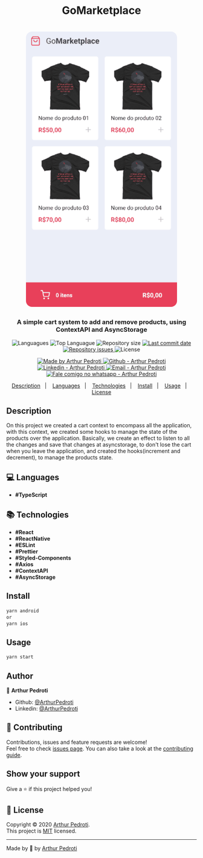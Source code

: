 <h1 align="center" >
  GoMarketplace
</h1>
<h1 align="center">
  <img alt="Go Barber" src="./src/assets/go-marketplace-video.gif" width="400px" style="border-radius:16px;"/>
</h1>
<h3 align="center" >
  A simple cart system to add and remove products, using ContextAPI and AsyncStorage
</h3>

<p align="center">
  <img alt="Languagues" src="https://img.shields.io/github/languages/count/ArthurPedroti/GoMarketplace">
  <img alt="Top Languague" src="https://img.shields.io/github/languages/top/ArthurPedroti/GoMarketplace">
  <img alt="Repository size" src="https://img.shields.io/github/repo-size/ArthurPedroti/GoMarketplace">
  <a href="https://github.com/ArthurPedroti/GoMarketplace/commits/master">
    <img alt="Last commit date" src="https://img.shields.io/github/last-commit/ArthurPedroti/GoMarketplace">
  </a>
   <a href="https://github.com/ArthurPedroti/GoMarketplace/issues">
    <img alt="Repository issues" src="https://img.shields.io/github/issues/ArthurPedroti/GoMarketplace">
  </a>
  <img alt="License" src="https://img.shields.io/github/license/ArthurPedroti/GoMarketplace">
</p>
<p align="center">

  <a href="https://github.com/ArthurPedroti" target="_blank">
    <img alt="Made by Arthur Pedroti" src="https://img.shields.io/badge/made%20by-Arthur_Pedroti-informational">
  </a>
  <a href="https://github.com/ArthurPedroti" target="_blank" >
    <img alt="Github - Arthur Pedroti" src="https://img.shields.io/badge/Github--%23F8952D?style=social&logo=github">
  </a>
  <a href="https://www.linkedin.com/in/arthurpedroti/" target="_blank" >
    <img alt="Linkedin - Arthur Pedroti" src="https://img.shields.io/badge/Linkedin--%23F8952D?style=social&logo=linkedin">
  </a>
  <a href="mailto:arthurpedroti@gmail.com" target="_blank" >
    <img alt="Email - Arthur Pedroti" src="https://img.shields.io/badge/Email--%23F8952D?style=social&logo=gmail">
  </a>
  <a href="https://api.whatsapp.com/send?phone=5519991830454"
        target="_blank" >
    <img alt="Fale comigo no whatsapp - Arthur Pedroti" src="https://img.shields.io/badge/Whatsapp--%23F8952D?style=social&logo=whatsapp">
  </a>

</p>

<p align="center">
  <a href="#Description">Description</a>&nbsp;&nbsp;&nbsp;|&nbsp;&nbsp;&nbsp;
  <a href="#computer-languages">Languages</a>&nbsp;&nbsp;&nbsp;|&nbsp;&nbsp;&nbsp;
  <a href="#books-technologies">Technologies</a>&nbsp;&nbsp;&nbsp;|&nbsp;&nbsp;&nbsp;
  <a href="#install">Install</a>&nbsp;&nbsp;&nbsp;|&nbsp;&nbsp;&nbsp;
  <a href="#books-usage">Usage</a>&nbsp;&nbsp;&nbsp;|&nbsp;&nbsp;&nbsp;
  <a href="#memo-license">License</a>
</p>

## Description

On this project we created a cart context to encompass all the application, with this context, we created some hooks to manage the state of the products over the application. Basically, we create an effect to listen to all the changes and save that changes at asyncstorage, to don't lose the cart when you leave the application, and created the hooks(increment and decrement), to manage the products state.

## :computer: Languages

- **#TypeScript**

## :books: Technologies

- **#React**
- **#ReactNative**
- **#ESLint**
- **#Prettier**
- **#Styled-Components**
- **#Axios**
- **#ContextAPI**
- **#AsyncStorage**

## Install

```sh
yarn android
or
yarn ios
```

## Usage

```sh
yarn start
```

## Author

👤 **Arthur Pedroti**

* Github: [@ArthurPedroti](https://github.com/ArthurPedroti)
* Linkedin: [@ArthurPedroti](https://www.linkedin.com/in/arthurpedroti)

## 🤝 Contributing

Contributions, issues and feature requests are welcome!<br />Feel free to check [issues page](https://github.com/ArthurPedroit/GoMarketplace/issues). You can also take a look at the [contributing guide](https://github.com/ArthurPedroit/GoMarketplace/blob/master/CONTRIBUTING.md).

## Show your support

Give a ⭐️ if this project helped you!

## 📝 License

Copyright © 2020 [Arthur Pedroti](https://github.com/ArthurPedroti).<br />
This project is [MIT](https://github.com/ArthurPedroit/GoMarketplace/blob/master/LICENSE) licensed.

---

Made by :blue_heart: by [Arthur Pedroti](https://github.com/ArthurPedroti)
